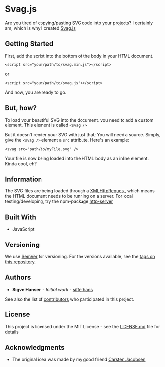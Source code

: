 # Svag.js
Are you tired of copying/pasting SVG code into your projects? I certainly am, which is why I created [Svag.js](https://github.com/sifferhans/svag.js)

## Getting Started

First, add the script into the bottom of the body in your HTML document.
```
<script src="your/path/to/svag.min.js"></script>
```
or
```
<script src="your/path/to/svag.js"></script>
```

And now, you are ready to go.

## But, how?

To load your beautiful SVG into the document, you need to add a custom element.
This element is called ```<svag />```

But it doesn't render your SVG with just that; You will need a source.
Simply, give the ```<svag />``` element a ```src``` attribute.
Here's an example:
```
<svag src="path/to/myFile.svg" />
```
Your file is now being loaded into the HTML body as an inline element.
Kinda cool, eh?

## Information

The SVG files are being loaded through a [XMLHttpRequest](https://en.wikipedia.org/wiki/XMLHttpRequest), which means the HTML document needs to be running on a server.
For local testing/developing, try the npm-package [http-server](https://www.npmjs.com/package/http-server)

## Built With

* JavaScript

## Versioning

We use [SemVer](http://semver.org/) for versioning. For the versions available, see the [tags on this repository](https://github.com/sifferhans/svag.js/tags).

## Authors

* **Sigve Hansen** - *Initial work* - [sifferhans](https://github.com/sifferhans)

See also the list of [contributors](https://github.com/sifferhans/svag.js/contributors) who participated in this project.

## License

This project is licensed under the MIT License - see the [LICENSE.md](LICENSE.md) file for details

## Acknowledgments

* The original idea was made by my good friend [Carsten Jacobsen](https://github.com/crsten)
